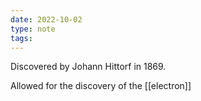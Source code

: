 ```yaml
---
date: 2022-10-02
type: note
tags: 
---
```


Discovered by Johann Hittorf in 1869.

Allowed for the discovery of the [[electron]]
